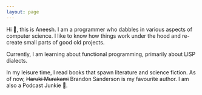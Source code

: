 ```yaml
---
layout: page
---
```

Hi 👋, this is Aneesh. I am a programmer who dabbles in various aspects of computer science. I like to know how things work under the hood and re-create small parts of good old projects. 

Currently,  I am learning about functional programming, primarily about LISP dialects. 

In my leisure time, I read books that spawn literature and science fiction. As of now, ~~Haruki Murakami~~ Brandon Sanderson is my favourite author.  I am also a Podcast Junkie 🙂.